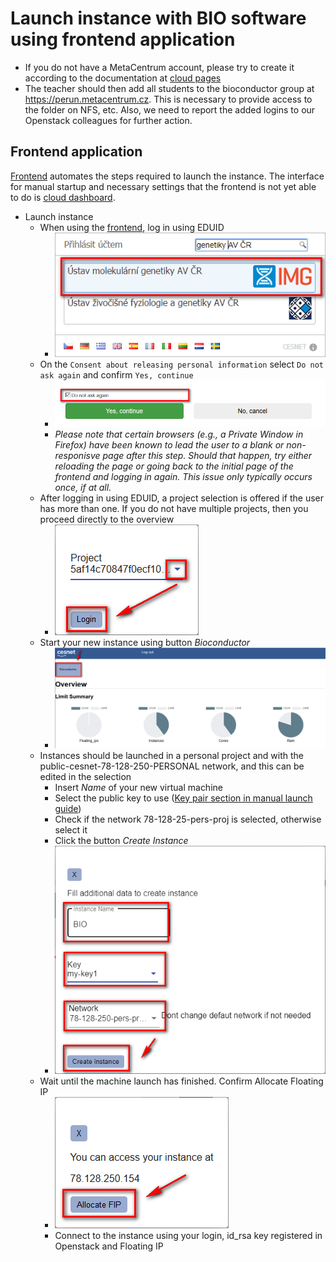 # Launch instance with BIO software using frontend application

* If you do not have a MetaCentrum account, please try to create it according to the documentation at [cloud pages][cloud]
* The teacher should then add all students to the bioconductor group at https://perun.metacentrum.cz. This is necessary to provide access to the folder on NFS, etc. Also, we need to report the added logins to our Openstack colleagues for further action.

## Frontend application

[Frontend][bio-portal] automates the steps required to launch the instance.
The interface for manual startup and necessary settings that the frontend is not yet able to do is [cloud dashboard][cloud-dashboard].

* Launch instance
  * When using the [frontend][bio-portal], log in using EDUID
    * ![Login](./../img/frontend_eduid.png)
  * On the `Consent about releasing personal information` select `Do not ask again` and confirm `Yes, continue`
    * ![Confirm](./../img/frontend_personal_information.png)
    * _Please note that certain browsers (e.g., a Private Window in Firefox) have been known to lead the user to a blank or non-responisve page after this step. Should that happen, try either reloading the page or going back to the initial page of the frontend and logging in again. This issue only typically occurs once, if at all._
  * After logging in using EDUID, a project selection is offered if the user has more than one. If you do not have multiple projects, then you proceed directly to the overview
    * ![Project](./../img/frontend_project.png)
  * Start your new instance using button *Bioconductor*
    * ![Launch button](./../img/frontend_dashboard.png)
  * Instances should be launched in a personal project and with the public-cesnet-78-128-250-PERSONAL network, and this can be edited in the selection
    * Insert *Name* of your new virtual machine
    * Select the public key to use ([Key pair section in manual launch guide][launch-in-personal-project])
    * Check if the network 78-128-25-pers-proj is selected, otherwise select it
    * Click the button *Create Instance*
    * ![Launch Instance](./../img/frontend_create_instance.png)
  * Wait until the machine launch has finished. Confirm Allocate Floating IP
    * ![Floating IP](./../img/frontend_allocate_fl_ip.png)
    * Connect to the instance using your login, id_rsa key registered in Openstack and Floating IP

[bio-portal]: http://bio-portal.metacentrum.cz
[cloud]: https://cloud.muni.cz
[cloud-dashboard]: https://dashboard.cloud.muni.cz
[launch-in-personal-project]: ./launch-in-personal-project.md#key-pair
